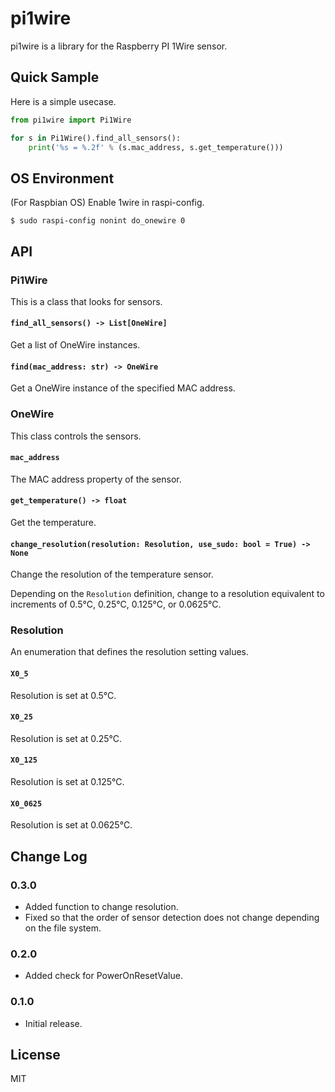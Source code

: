 pi1wire
=====

pi1wire is a library for the Raspberry PI 1Wire sensor.

## Quick Sample

Here is a simple usecase.

```python
from pi1wire import Pi1Wire

for s in Pi1Wire().find_all_sensors():
    print('%s = %.2f' % (s.mac_address, s.get_temperature()))
```

## OS Environment

(For Raspbian OS) Enable 1wire in raspi-config.

```
$ sudo raspi-config nonint do_onewire 0
```

## API

### Pi1Wire

This is a class that looks for sensors.

#### `find_all_sensors() -> List[OneWire]`

Get a list of OneWire instances.

#### `find(mac_address: str) -> OneWire`

Get a OneWire instance of the specified MAC address.

### OneWire

This class controls the sensors.

#### `mac_address`

The MAC address property of the sensor.

#### `get_temperature() -> float`

Get the temperature.

#### `change_resolution(resolution: Resolution, use_sudo: bool = True) -> None`

Change the resolution of the temperature sensor.

Depending on the `Resolution` definition, change to a resolution equivalent to increments of 0.5°C, 0.25°C, 0.125°C, or 0.0625°C.

### Resolution

An enumeration that defines the resolution setting values.

#### `X0_5`

Resolution is set at 0.5°C.

#### `X0_25`

Resolution is set at 0.25°C.

#### `X0_125`

Resolution is set at 0.125°C.

#### `X0_0625`

Resolution is set at 0.0625°C.

## Change Log

### 0.3.0

- Added function to change resolution.
- Fixed so that the order of sensor detection does not change depending on the file system.

### 0.2.0

- Added check for PowerOnResetValue.

### 0.1.0

- Initial release.

## License

MIT
